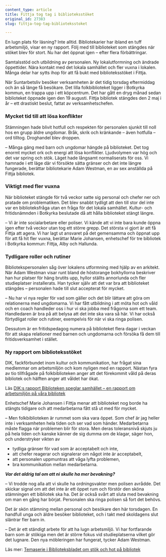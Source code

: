 ```yaml
---
content_type: article
title: Fittja tog tag i biblioteksstöket
original_id: 27383
slug: fittja-tog-tag-biblioteksstoket

---
```


En lugn plats för läsning? Inte alltid. Bibliotekarier har ibland en tuff arbetsmiljö, visar en ny rapport. Följ med till biblioteket som stängdes när stöket blev för stort. Nu har det öppnat igen – efter flera förbättringar.

Samtalsstöd och utbildning av personalen. Ny lokalutformning och ändrade öppettider. Nära kontakt med det lokala samhället och fler vuxna i lokalen. Många delar har sytts ihop för att få bukt med biblioteksstöket i Fittja.

När Suntarbetsliv besöker verksamheten är det tidig torsdag eftermiddag och än så länge få besökare. Det lilla folkbiblioteket ligger i Botkyrka kommun, en trappa upp i ett köpcentrum. Det har gått en dryg månad sedan biblioteket öppnade igen den 19 augusti. Fittja bibliotek stängdes den 2 maj i år – ett drastiskt beslut, fattat av verksamhetschefen.

### Mycket tid till att lösa konflikter

Stämningen hade blivit hotfull och respekten för personalen sjunkit till noll hos en grupp äldre ungdomar. Bråk, skrik och kränkande – även hotfulla – ord tilltog. Droghandel blev droppen.

– Många gäng med barn och ungdomar hängde på biblioteket. Det tog enormt mycket ork och energi att lösa konflikter. Ljudvolymen var hög och det var spring och stök. Läget hade långsamt normaliserats för oss. Vi hamnade i ett läge där vi försökte sätta gränser och det inte längre fungerade, berättar bibliotekarie Adam Westman, en av sex anställda på Fittja bibliotek.

### Viktigt med fler vuxna

När biblioteket stängde för två veckor satte sig personal och chefer ner och pratade om problematiken. Det blev snabbt tydligt att den till stor del inte var en biblioteksfråga utan en fråga för det lokala samhället. Kultur- och fritidsnämnden i Botkyrka beslutade då att hålla biblioteket stängt längre.

– Vi är inte socialarbetare eller poliser. Vi kände att vi inte bara kunde öppna igen efter två veckor utan tog ett större grepp. Det största vi gjort är att få Fittja att agera. Vi har lagt ut ansvaret på det gemensamma och öppnat upp för att få hit fler vuxna, berättar Marie Johansen, enhetschef för tre bibliotek i Botkyrka kommun: Fittja, Alby och Hallunda.

### Tydligare roller och rutiner

Bibliotekspersonalen såg över lokalens utformning med hjälp av en arkitekt. När Adam Westman visar runt bland de höstorange bokhyllorna beskriver han hur platser för häng brutits upp, hyllor ställts annorlunda och fler studieplatser installerats. Han tycker själv att det var bra att biblioteket stängdes – personalen hade till slut accepterat för mycket.

– Nu har vi nya regler för vad som gäller och det blir lättare att göra om relationerna med ungdomarna. Vi har fått utbildning i att möta hot och våld och en coach handleder oss i hur vi ska jobba med frågorna som ett team. Handledaren är bra på att belysa att det inte ska vara så här. Vi har också förtydligat roller och rutiner, exempelvis för när vi ska ringa polisen.

Dessutom är en fritidspedagog numera på biblioteket flera dagar i veckan för att skapa relationer med barnen och ungdomarna och försöka få dem till fritidsverksamhet i stället.

### Ny rapport om biblioteksstöket

DIK, fackförbundet inom kultur och kommunikation, har frågat sina medlemmar om arbetsmiljön och kom nyligen med en rapport. Nästan fyra av tio tillfrågade på folkbiblioteken anger att det förekommit våld på deras bibliotek och hälften anger att våldet har ökat.

Läs [DIK:s rapport Biblioteken speglar samhället – en rapport om arbetsmiljön på våra bibliotek](https://assets.ctfassets.net/vkygthqfrquy/2HjSxsiy3Adjv6PtPSDEBd/477860671d1e5dd97bef3b831b0816e4/rapport-biblioteken-speglar-samhallet.pdf)

Enhetschef Marie Johansen i Fittja menar att biblioteket nog borde ha stängts tidigare och att medarbetarna fått stå ut med för mycket.

– Men folkbiblioteken är rummet som ska vara öppet. Som chef är jag heller inte i verksamheten hela tiden och ser vad som händer. Medarbetarna måste flagga när problemen blir för stora. Men deras toleransnivå skjuts ju på hela tiden och kanske känner de sig dumma om de klagar, säger hon, och understryker vikten av

*   tydliga gränser för vad som är acceptabelt och inte,
*   att chefer reagerar och signalerar om något inte är acceptabelt,
*   att personalen uppmuntras att våga lyfta problemen,
*   bra kommunikation mellan medarbetarna.

**_Var det aldrig tal om att ni skulle ha mer bevakning?_**

– Vi trodde nog alla att vi skulle ha ordningsvakter men polisen avrådde. Det skickar signal om att det inte är ett öppet rum och förstör den sköna stämningen ett bibliotek ska ha. Det är också svårt att sluta med bevakning om man en gång har börjat. Personalen ska ringa polisen så fort det behövs.

Det är skön stämning mellan personal och besökare den här torsdagen. En handfull unga och äldre besöker biblioteket, och i takt med skoldagens slut släntrar fler barn in.

– Det är ett ständigt arbete för att ha lugn arbetsmiljö. Vi har fortfarande barn som är stökiga men det är större fokus vid studieplatserna vilket gör det lugnare. Den nya möbleringen har fungerat, tycker Adam Westman.

Läs mer: [Temaserie i Biblioteksbladet om stök och hot på bibliotek](http://biblioteksbladet.se/tema/hotad-pa-jobbet/)

